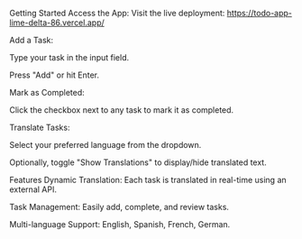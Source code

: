 Getting Started
Access the App:
Visit the live deployment:
https://todo-app-lime-delta-86.vercel.app/

Add a Task:

Type your task in the input field.

Press "Add" or hit Enter.

Mark as Completed:

Click the checkbox next to any task to mark it as completed.

Translate Tasks:

Select your preferred language from the dropdown.

Optionally, toggle "Show Translations" to display/hide translated text.

Features
Dynamic Translation: Each task is translated in real-time using an external API.

Task Management: Easily add, complete, and review tasks.

Multi-language Support: English, Spanish, French, German.
